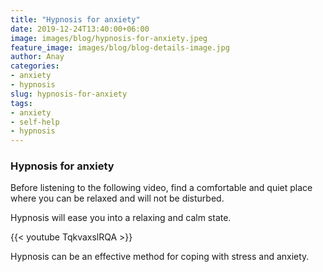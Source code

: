 ```yaml
---
title: "Hypnosis for anxiety"
date: 2019-12-24T13:40:00+06:00
image: images/blog/hypnosis-for-anxiety.jpeg
feature_image: images/blog/blog-details-image.jpg
author: Anay
categories:
- anxiety
- hypnosis
slug: hypnosis-for-anxiety
tags:
- anxiety
- self-help
- hypnosis
---
```

### Hypnosis for anxiety


Before listening to the following video, find a comfortable and quiet place where you can be relaxed and will not be disturbed. 

Hypnosis will ease you into a relaxing and calm state. 

{{< youtube TqkvaxslRQA >}}

Hypnosis can be an effective method for coping with stress and anxiety.



